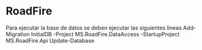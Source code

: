 # RoadFire

Para ejecutar la base de datos se deben ejecutar las siguientes lineas
Add-Migration InitialDB -Project MS.RoadFire.DataAccess -StartupProject MS.RoadFire.Api
Update-Database